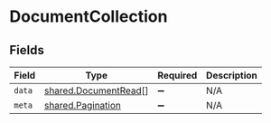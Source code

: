# DocumentCollection


## Fields

| Field                                                        | Type                                                         | Required                                                     | Description                                                  |
| ------------------------------------------------------------ | ------------------------------------------------------------ | ------------------------------------------------------------ | ------------------------------------------------------------ |
| `data`                                                       | [shared.DocumentRead](../../models/shared/documentread.md)[] | :heavy_minus_sign:                                           | N/A                                                          |
| `meta`                                                       | [shared.Pagination](../../models/shared/pagination.md)       | :heavy_minus_sign:                                           | N/A                                                          |